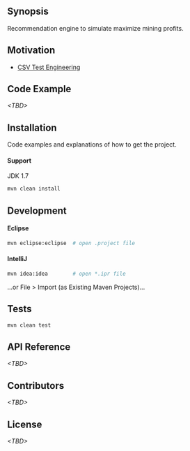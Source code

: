 ## Synopsis

Recommendation engine to simulate maximize mining profits.

## Motivation

* [CSV Test Engineering](https://github.com/CSVTestEngineering/InterviewQuestions)

## Code Example

_&lt;TBD>_

## Installation

Code examples and explanations of how to get the project.

#### Support

JDK 1.7

```sh
mvn clean install
```

## Development

#### Eclipse
```sh
mvn eclipse:eclipse  # open .project file
```

#### IntelliJ
```sh
mvn idea:idea        # open *.ipr file
```

...or File > Import (as Existing Maven Projects)...

## Tests

```sh
mvn clean test
```

## API Reference

_&lt;TBD>_

## Contributors

_&lt;TBD>_

## License

_&lt;TBD>_
